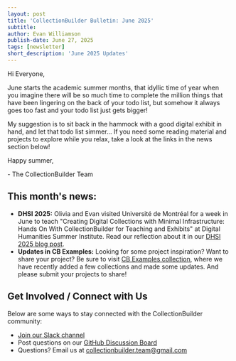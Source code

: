 ```yaml
---
layout: post
title: 'CollectionBuilder Bulletin: June 2025'
subtitle:
author: Evan Williamson
publish-date: June 27, 2025
tags: [newsletter]
short_description: 'June 2025 Updates'
---
```


Hi Everyone, 

June starts the academic summer months, that idyllic time of year when you imagine there will be so much time to complete the million things that have been lingering on the back of your todo list, but somehow it always goes too fast and your todo list just gets bigger!

My suggestion is to sit back in the hammock with a good digital exhibit in hand, and let that todo list simmer... 
If you need some reading material and projects to explore while you relax, take a look at the links in the news section below!

Happy summer, 

\- The CollectionBuilder Team

## This month's news:

- **DHSI 2025:** Olivia and Evan visited Université de Montréal for a week in June to teach "Creating Digital Collections with Minimal Infrastructure: Hands On With CollectionBuilder for Teaching and Exhibits" at Digital Humanities Summer Institute. Read our reflection about it in our [DHSI 2025 blog post](https://collectionbuilder.github.io/2025-06-26-dhsi/).
- **Updates in CB Examples:** Looking for some project inspiration? Want to share your project? Be sure to visit [CB Examples collection](https://collectionbuilder.github.io/cb-examples/), where we have recently added a few collections and made some updates. And please submit your projects to share!

## Get Involved / Connect with Us

Below are some ways to stay connected with the CollectionBuilder community:

- [Join our Slack channel](https://forms.gle/GVb7STSWyq2tto3NA)  
- Post questions on our [GitHub Discussion Board](https://github.com/orgs/CollectionBuilder/discussions)  
- Questions? Email us at [collectionbuilder.team@gmail.com](mailto:collectionbuilder.team@gmail.com)   
